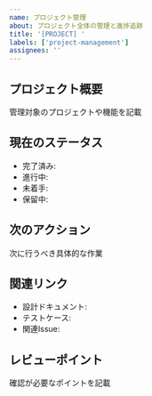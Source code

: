 ```yaml
---
name: プロジェクト管理
about: プロジェクト全体の管理と進捗追跡
title: '[PROJECT] '
labels: ['project-management']
assignees: ''
---
```


## プロジェクト概要
管理対象のプロジェクトや機能を記載

## 現在のステータス
- 完了済み: 
- 進行中: 
- 未着手: 
- 保留中: 

## 次のアクション
次に行うべき具体的な作業

## 関連リンク
- 設計ドキュメント: 
- テストケース: 
- 関連Issue: 

## レビューポイント
確認が必要なポイントを記載
